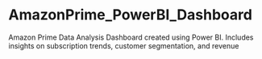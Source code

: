 # AmazonPrime_PowerBI_Dashboard
Amazon Prime Data Analysis Dashboard created using Power BI.  Includes insights on subscription trends, customer segmentation, and revenue

